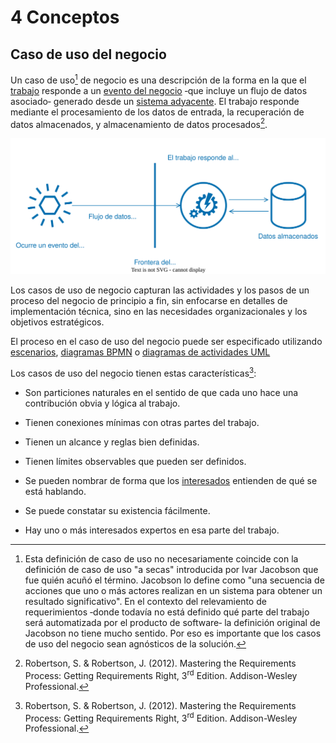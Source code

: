 # 4 Conceptos

## Caso de uso del negocio

Un caso de uso[^1] de negocio es una descripción de la forma en la que el
[trabajo](./4_Trabajo_y_area_de_trabajo.md) responde a un [evento del
negocio](./4_Evento_del_negocio.md) ‑que incluye un flujo de datos asociado‑
generado desde un [sistema adyacente](./4_Sistema_adyacente.md). El trabajo
responde mediante el procesamiento de los datos de entrada, la recuperación de
datos almacenados, y almacenamiento de datos procesados[^2].

[^1]: Esta definición de caso de uso no necesariamente coincide con la
    definición de caso de uso "a secas" introducida por Ivar Jacobson que fue
    quién acuñó el término. Jacobson lo define como "una secuencia de acciones
    que uno o más actores realizan en un sistema para obtener un resultado
    significativo"[^3]. En el contexto del relevamiento de requerimientos ‑donde
    todavía no está definido qué parte del trabajo será automatizada por el
    producto de software‑ la definición original de Jacobson no tiene mucho
    sentido. Por eso es importante que los casos de uso del negocio sean
    agnósticos de la solución.

[^2]: Robertson, S. & Robertson, J. (2012). Mastering the Requirements Process:
Getting Requirements Right, 3<sup>rd</sup> Edition. Addison-Wesley Professional.

[^3]: Jacobson, I., Christerson, M., Jonsson, P., & Övergaard, G. (1992).
    Object-Oriented Software Engineering: A Use Case Driven Approach.
    Addison-Wesley.

![BUC](/diagrams/BUC.svg)

Los casos de uso de negocio capturan las actividades y los pasos de un proceso
del negocio de principio a fin, sin enfocarse en detalles de implementación
técnica, sino en las necesidades organizacionales y los objetivos estratégicos.

El proceso en el caso de uso del negocio puede ser especificado utilizando
[escenarios](/4_Conceptos/4_Escenario.md), [diagramas
BPMN](/2_Tecnicas_y_herramientas/2_4_4_Diagramas_BPMN.md) o [diagramas de
actividades
UML](/2_Tecnicas_y_herramientas/2_4_1_Diagramas_de_actividades_UML.md)

Los casos de uso del negocio tienen estas características[^2]:

* Son particiones naturales en el sentido de que cada uno hace una contribución
  obvia y lógica al trabajo.

* Tienen conexiones mínimas con otras partes del trabajo.

* Tienen un alcance y reglas bien definidas.

* Tienen límites observables que pueden ser definidos.

* Se pueden nombrar de forma que los [interesados](./4_Interesado.md) entienden
  de qué se está hablando.

* Se puede constatar su existencia fácilmente.

* Hay uno o más interesados expertos en esa parte del trabajo.
